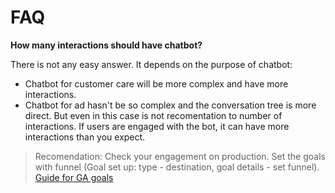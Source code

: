 # FAQ

**How many interactions should have chatbot?**

There is not any easy answer. It depends on the purpose of chatbot:

- Chatbot for customer care will be more complex and have more interactions.
- Chatbot for ad hasn't be so complex and the conversation tree is more direct. But even in this case is not recomentation to number of interactions. If users are engaged with the bot, it can have more interactions than you expect. 

> Recomendation: Check your engagement on production. Set the goals with funnel (Goal set up: type - destination, goal details - set funnel). [Guide for GA goals](https://support.google.com/analytics/answer/1032415?hl=en)
